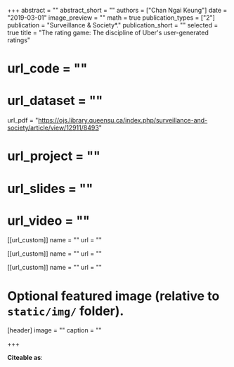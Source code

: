 +++
abstract = ""
abstract_short = ""
authors = ["Chan Ngai Keung"]
date = "2019-03-01"
image_preview = ""
math = true
publication_types = ["2"]
publication = "Surveillance & Society*."
publication_short = ""
selected = true
title = "The rating game: The discipline of Uber's user-generated ratings"
# url_code = ""
# url_dataset = ""
url_pdf = "https://ojs.library.queensu.ca/index.php/surveillance-and-society/article/view/12911/8493"
# url_project = ""
# url_slides = ""
# url_video = ""

[[url_custom]]
name = ""
url = ""

[[url_custom]]
name = ""
url = ""

[[url_custom]]
name = ""
url = ""

# Optional featured image (relative to `static/img/` folder).
[header]
image = ""
caption = ""

+++



**Citeable as**:

